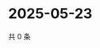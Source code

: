 # 2025-05-23

共 0 条

<!-- BEGIN ZHIHUVIDEO -->
<!-- 最后更新时间 Fri May 23 2025 04:12:58 GMT+0800 (China Standard Time) -->

<!-- END ZHIHUVIDEO -->
